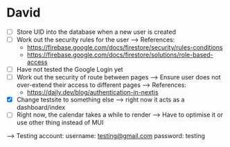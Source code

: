 # David
- [ ] Store UID into the database when a new user is created
- [ ] Work out the security rules for the user --> References:
    - https://firebase.google.com/docs/firestore/security/rules-conditions
    - https://firebase.google.com/docs/firestore/solutions/role-based-access
- [ ] Have not tested the Google Login yet
- [ ] Work out the security of route between pages --> Ensure user does not over-extend their access to different pages --> References:
    - https://daily.dev/blog/authentication-in-nextjs
- [X] Change testsite to something else --> right now it acts as a dashboard/index
- [ ] Right now, the calendar takes a while to render --> Have to optimise it or use other thing instead of MUI

--> Testing account:
username: testing@gmail.com
password: testing